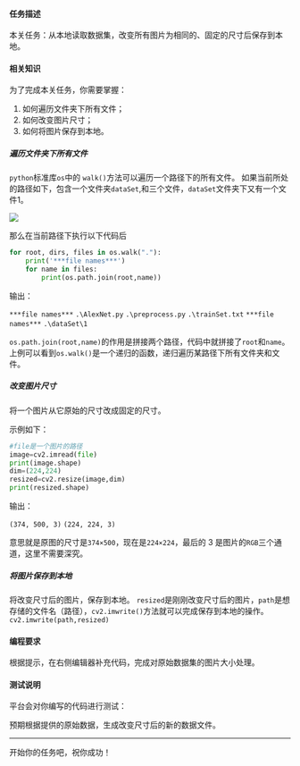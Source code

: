 
#### 任务描述


本关任务：从本地读取数据集，改变所有图片为相同的、固定的尺寸后保存到本地。


#### 相关知识


为了完成本关任务，你需要掌握：
1. 如何遍历文件夹下所有文件；
1. 如何改变图片尺寸；
1. 如何将图片保存到本地。

##### 遍历文件夹下所有文件
`python`标准库`os`中的 `walk()`方法可以遍历一个路径下的所有文件。
如果当前所处的路径如下，包含一个文件夹`dataSet`,和三个文件，`dataSet`文件夹下又有一个文件1。

![](/api/attachments/371752)

那么在当前路径下执行以下代码后

```python
for root, dirs, files in os.walk("."):
	print('***file names***')
	for name in files:
		print(os.path.join(root,name))
```

输出：

`***file names***`
`.\AlexNet.py`
`.\preprocess.py`
`.\trainSet.txt`
`***file names***`
`.\dataSet\1`

`os.path.join(root,name)`的作用是拼接两个路径，代码中就拼接了`root`和`name`。
上例可以看到`os.walk()`是一个递归的函数，递归遍历某路径下所有文件夹和文件。

##### 改变图片尺寸

将一个图片从它原始的尺寸改成固定的尺寸。

示例如下：

```python
#file是一个图片的路径
image=cv2.imread(file)
print(image.shape)
dim=(224,224)
resized=cv2.resize(image,dim)
print(resized.shape)
```

输出：

`(374, 500, 3)`
`(224, 224, 3)`

意思就是原图的尺寸是`374×500`，现在是`224×224`，最后的 3 是图片的`RGB`三个通道，这里不需要深究。

##### 将图片保存到本地

将改变尺寸后的图片，保存到本地。
`resized`是刚刚改变尺寸后的图片，`path`是想存储的文件名（路径），`cv2.imwrite()`方法就可以完成保存到本地的操作。
`cv2.imwrite(path,resized)`

#### 编程要求

根据提示，在右侧编辑器补充代码，完成对原始数据集的图片大小处理。

#### 测试说明

平台会对你编写的代码进行测试：

预期根据提供的原始数据，生成改变尺寸后的新的数据文件。

---
开始你的任务吧，祝你成功！
